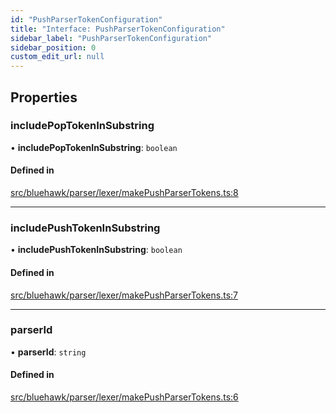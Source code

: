 ```yaml
---
id: "PushParserTokenConfiguration"
title: "Interface: PushParserTokenConfiguration"
sidebar_label: "PushParserTokenConfiguration"
sidebar_position: 0
custom_edit_url: null
---
```


## Properties

### includePopTokenInSubstring

• **includePopTokenInSubstring**: `boolean`

#### Defined in

[src/bluehawk/parser/lexer/makePushParserTokens.ts:8](https://github.com/dacharyc/Bluehawk/blob/2b37a07/src/bluehawk/parser/lexer/makePushParserTokens.ts#L8)

___

### includePushTokenInSubstring

• **includePushTokenInSubstring**: `boolean`

#### Defined in

[src/bluehawk/parser/lexer/makePushParserTokens.ts:7](https://github.com/dacharyc/Bluehawk/blob/2b37a07/src/bluehawk/parser/lexer/makePushParserTokens.ts#L7)

___

### parserId

• **parserId**: `string`

#### Defined in

[src/bluehawk/parser/lexer/makePushParserTokens.ts:6](https://github.com/dacharyc/Bluehawk/blob/2b37a07/src/bluehawk/parser/lexer/makePushParserTokens.ts#L6)
